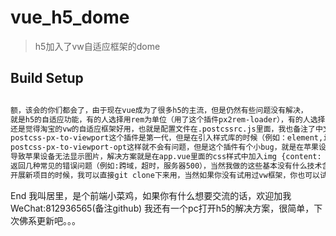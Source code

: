 # vue_h5_dome

> h5加入了vw自适应框架的dome

## Build Setup

``` bash

额，该会的你们都会了，由于现在vue成为了很多h5的主流，但是仍然有些问题没有解决，
就是h5的自适应功能，有的人选择用rem为单位（用了这个插件px2rem-loader），有的人选择用%为单位，个人做了多次开发后
还是觉得淘宝的vw的自适应框架好用，也就是配置文件在.postcssrc.js里面，我也备注了中文，设置好设计稿大小，就可以快速开始开发
postcss-px-to-viewport这个插件是第一代，但是在引入样式库的时候（例如：element,iview等）会报错，所以直接用了优化版本，
postcss-px-to-viewport-opt这样就不会有问题，但是这个插件有个小bug，就是在苹果设备中显示的时候，会修改了img的标签content的值
导致苹果设备无法显示图片，解决方案就是在app.vue里面的css样式中加入img {content: normal !important;}，该dome还顺手封装了下axios
返回几种常见的错误问题（例如:跨域，超时，服务器500），当然我做的这些基本没有什么技术含量，因为我也是个小菜鸡，但是好处就在于，我下次
开展新项目的时候，我可以直接git clone下来用，当然如果你没有试用过vw框架，你也可以试着git clone然后用一下，一定会给你很多的惊喜

```

End
我叫居里，是个前端小菜鸡，如果你有什么想要交流的话，欢迎加我WeChat:812936565(备注github)
我还有一个pc打开h5的解决方案，很简单，下次佛系更新吧。。。
